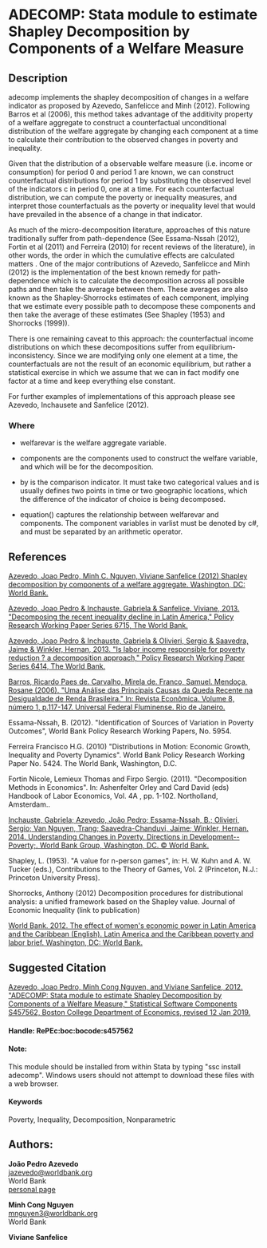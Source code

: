 ﻿# ADECOMP: Stata module to estimate Shapley Decomposition by Components of a Welfare Measure

## Description

adecomp implements the shapley decomposition of changes in a welfare indicator as proposed by Azevedo, Sanfelicce and Minh (2012). Following Barros et al (2006), this method takes advantage of the additivity property of a welfare aggregate to construct a counterfactual unconditional distribution of the welfare aggregate by changing each component at a time to calculate their contribution to the observed changes in poverty and inequality.
 

Given that the distribution of a observable welfare measure (i.e. income or consumption) for period 0 and period 1 are known, we can construct counterfactual distributions for period 1 by substituting the observed level of the indicators c in period 0, one at a time. For each counterfactual distribution, we can compute the poverty or inequality measures, and interpret those counterfactuals as the poverty or inequality level that would have prevailed in the absence of a change in that indicator.
 

As much of the micro-decomposition literature, approaches of this nature traditionally suffer from path-dependence (See Essama-Nssah (2012), Fortin et al (2011) and Ferreira (2010) for recent reviews of the literature), in other words, the order in which the cumulative effects are calculated matters . One of the major contributions of Azevedo, Sanfelicce and Minh (2012) is the implementation of the best known remedy for path-dependence which is to calculate the decomposition across all possible paths and then take the average between them. These averages are also known as the Shapley-Shorrocks estimates of each component, implying that we estimate every possible path to decompose these components and then take the average of these estimates (See Shapley (1953) and Shorrocks (1999)).
   

There is one remaining caveat to this approach: the counterfactual income distributions on which these decompositions suffer from equilibrium-inconsistency. Since we are modifying only one element at a time, the counterfactuals are not the result of an economic equilibrium, but rather a statistical exercise in which we assume that we can in fact modify one factor at a time and keep everything else constant.

For further examples of implementations of this approach please see Azevedo, Inchausete and Sanfelice (2012).


### Where

   - welfarevar is the welfare aggregate variable.

   - components are the components used to construct the welfare variable, and which will be for the decomposition.

   - by is the comparison indicator. It must take two categorical values and is usually defines two points in time or two
    geographic locations, which the difference of the indicator of choice is being decomposed.

   - equation() captures the relationship between welfarevar and components.  The component variables in varlist must be
    denoted by c#, and must be separated by an arithmetic operator.


## References

[Azevedo, Joao Pedro,  Minh C. Nguyen, Viviane Sanfelice (2012) Shapley decomposition by components of a welfare aggregate. 
Washington, DC: World Bank.](https://github.com/jazevedo75/adecomp/blob/master/doc/paper_decomp_shapley_income%406.pdf)

[Azevedo, Joao Pedro & Inchauste, Gabriela & Sanfelice, Viviane, 2013. "Decomposing the recent inequality decline in 
Latin America," Policy Research Working Paper Series 6715, The World Bank.](http://hdl.handle.net/10986/16931)

[Azevedo, Joao Pedro & Inchauste, Gabriela & Olivieri, Sergio & Saavedra, Jaime & Winkler, Hernan, 2013. "Is labor 
income responsible for poverty reduction ? a decomposition approach," Policy Research Working Paper Series 6414, The 
World Bank.](http://hdl.handle.net/10986/15552)

[Barros, Ricardo Paes de. Carvalho, Mirela de. Franco, Samuel. Mendoça, Rosane (2006). "Uma Análise das Principais 
Causas da Queda Recente na Desigualdade de Renda Brasileira." In: Revista Econômica. Volume 8, número 1, p.117-147. 
Universal Federal Fluminense. Rio de Janeiro.](http://www.uff.br/revistaeconomica/V8N1/RICARDO.PDF)

Essama-Nssah, B. (2012). "Identification of Sources of Variation in Poverty Outcomes", World Bank Policy Research 
Working Papers, No. 5954.

Ferreira Francisco H.G. (2010) "Distributions in Motion: Economic Growth, Inequality and Poverty Dynamics".  World Bank 
Policy Research Working Paper No. 5424.  The World Bank, Washington, D.C.

Fortin Nicole, Lemieux Thomas and Firpo Sergio. (2011). "Decomposition Methods in Economics".  In: Ashenfelter Orley 
and Card David (eds) Handbook of Labor Economics, Vol. 4A , pp. 1-102. Northolland, Amsterdam..

[Inchauste, Gabriela; Azevedo, João Pedro; Essama-Nssah, B.; Olivieri, Sergio; Van Nguyen, Trang; Saavedra-Chanduvi, 
Jaime; Winkler, Hernan. 2014. Understanding Changes in Poverty. Directions in Development--Poverty;. World Bank Group, 
Washington, DC. © World Bank.](http://hdl.handle.net/10986/19445)

Shapley, L. (1953). "A value for n-person games", in: H. W. Kuhn and A. W. Tucker (eds.), Contributions to the Theory 
of Games, Vol. 2 (Princeton, N.J.: Princeton University Press).

Shorrocks, Anthony (2012) Decomposition procedures for distributional analysis: a unified framework based on the 
Shapley value. Journal of Economic Inequality  (link to publication)

[World Bank. 2012. The effect of women's economic power in Latin America and the Caribbean (English). Latin America 
and the Caribbean poverty and labor brief. Washington, DC: World Bank. ](http://documents.worldbank.org/curated/en/731771468010902462/The-effect-of-womens-economic-power-in-Latin-America-and-the-Caribbean )


## Suggested Citation

[Azevedo, Joao Pedro, Minh Cong Nguyen, and Viviane Sanfelice, 2012. "ADECOMP: Stata module to estimate Shapley Decomposition by Components of a Welfare Measure," Statistical Software Components S457562, Boston College Department of Economics, revised 12 Jan 2019.](https://ideas.repec.org/c/boc/bocode/s457562.html)

#### Handle: RePEc:boc:bocode:s457562 

#### Note: 
This module should be installed from within Stata by typing "ssc install adecomp". Windows users should not attempt to download these files with a web browser.

#### Keywords
Poverty, Inequality, Decomposition, Nonparametric


## Authors: 

  **João Pedro Azevedo**  
  [jazevedo@worldbank.org](mailto:jazevedo@worldbank.org)  
  World Bank  
  [personal page](http://www.worldbank.org/en/about/people/j/joao-pedro-azevedo)  

  **Minh Cong Nguyen**  
  [mnguyen3@worldbank.org](mailto:mnguyen3@worldbank.org)  
  World Bank  

  **Viviane Sanfelice**  

